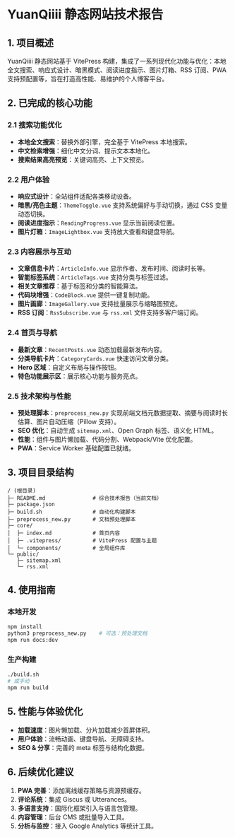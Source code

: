 # YuanQiiii 静态网站技术报告

## 1. 项目概述
YuanQiiii 静态网站基于 VitePress 构建，集成了一系列现代化功能与优化：本地全文搜索、响应式设计、暗黑模式、阅读进度指示、图片灯箱、RSS 订阅、PWA 支持预配置等，旨在打造高性能、易维护的个人博客平台。

## 2. 已完成的核心功能

### 2.1 搜索功能优化
- **本地全文搜索**：替换外部引擎，完全基于 VitePress 本地搜索。
- **中文检索增强**：细化中文分词、提示文本本地化。
- **搜索结果高亮预览**：关键词高亮、上下文预览。

### 2.2 用户体验
- **响应式设计**：全站组件适配各类移动设备。
- **暗黑/亮色主题**：`ThemeToggle.vue` 支持系统偏好与手动切换，通过 CSS 变量动态切换。
- **阅读进度指示**：`ReadingProgress.vue` 显示当前阅读位置。
- **图片灯箱**：`ImageLightbox.vue` 支持放大查看和键盘导航。

### 2.3 内容展示与互动
- **文章信息卡片**：`ArticleInfo.vue` 显示作者、发布时间、阅读时长等。
- **智能标签系统**：`ArticleTags.vue` 支持分类与标签过滤。
- **相关文章推荐**：基于标签和分类的智能算法。
- **代码块增强**：`CodeBlock.vue` 提供一键复制功能。
- **图片画廊**：`ImageGallery.vue` 支持批量展示与缩略图预览。
- **RSS 订阅**：`RssSubscribe.vue` 与 `rss.xml` 文件支持多客户端订阅。

### 2.4 首页与导航
- **最新文章**：`RecentPosts.vue` 动态加载最新发布内容。
- **分类导航卡片**：`CategoryCards.vue` 快速访问文章分类。
- **Hero 区域**：自定义布局与操作按钮。
- **特色功能展示区**：展示核心功能与服务亮点。

### 2.5 技术架构与性能
- **预处理脚本**：`preprocess_new.py` 实现前端文档元数据提取、摘要与阅读时长估算、图片自动压缩（Pillow 支持）。
- **SEO 优化**：自动生成 `sitemap.xml`、Open Graph 标签、语义化 HTML。
- **性能**：组件与图片懒加载、代码分割、Webpack/Vite 优化配置。
- **PWA**：Service Worker 基础配置已就绪。

## 3. 项目目录结构
```
/ (根目录)
├─ README.md               # 综合技术报告（当前文档）
├─ package.json
├─ build.sh                # 自动化构建脚本
├─ preprocess_new.py       # 文档预处理脚本
├─ core/
│  ├─ index.md             # 首页内容
│  ├─ .vitepress/          # VitePress 配置与主题
│  └─ components/          # 全局组件库
└─ public/
   ├─ sitemap.xml
   └─ rss.xml
```

## 4. 使用指南
### 本地开发
```bash
npm install
python3 preprocess_new.py    # 可选：预处理文档
npm run docs:dev
```

### 生产构建
```bash
./build.sh
# 或手动
npm run build
```

## 5. 性能与体验优化
- **加载速度**：图片懒加载、分片加载减少首屏体积。
- **用户体验**：流畅动画、键盘导航、无障碍支持。
- **SEO & 分享**：完善的 meta 标签与结构化数据。

## 6. 后续优化建议
1. **PWA 完善**：添加离线缓存策略与资源预缓存。
2. **评论系统**：集成 Giscus 或 Utterances。
3. **多语言支持**：国际化框架引入与语言包管理。
4. **内容管理**：后台 CMS 或批量导入工具。
5. **分析与监控**：接入 Google Analytics 等统计工具。
